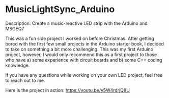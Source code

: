 # MusicLightSync_Arduino
Description: Create a music-reactive LED strip with the Arduino and MSGEQ7

This was a fun side project I worked on before Christmas. After getting bored with the first few small projects in the Arduino starter book,
I decided to take on something a bit more challenging. This was my first Arduino project, however, I would only recommend this as a first project
to those who have a) some experience with circuit boards and b) some C++ coding knowledge.

If you have any questions while working on your own LED project, feel free to reach out to me.

Here is the project in action: https://youtu.be/y5W4rdrjQ8U
